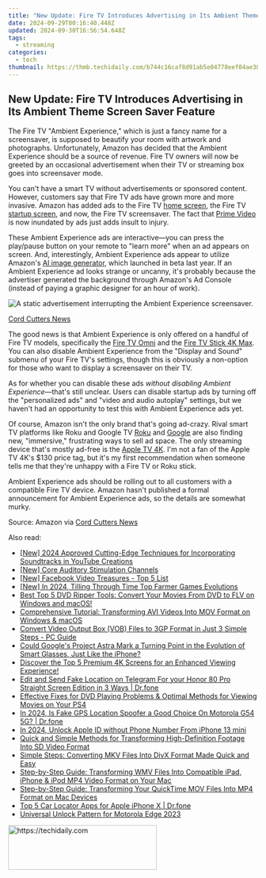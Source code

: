 ```yaml
---
title: "New Update: Fire TV Introduces Advertising in Its Ambient Theme Screen Saver Feature"
date: 2024-09-29T00:16:40.448Z
updated: 2024-09-30T16:56:54.648Z
tags:
  - streaming
categories:
  - tech
thumbnail: https://thmb.techidaily.com/b744c16caf8d91ab5e04778eef04ae38bd5e09c87e85e6ab4edefd7b2e2e0090.jpg
---
```


## New Update: Fire TV Introduces Advertising in Its Ambient Theme Screen Saver Feature

The Fire TV "Ambient Experience," which is just a fancy name for a screensaver, is supposed to beautify your room with artwork and photographs. Unfortunately, Amazon has decided that the Ambient Experience should be a source of revenue. Fire TV owners will now be greeted by an occasional advertisement when their TV or streaming box goes into screensaver mode.

 You can't have a smart TV without advertisements or sponsored content. However, customers say that Fire TV ads have grown more and more invasive. Amazon has added ads to the Fire TV [home screen](https://video-ai-editor.techidaily.com/updated-in-2024-free-video-editing-for-gamers-the-best-options/), the Fire TV [startup screen](https://android-pokemon-go.techidaily.com/in-2024-how-does-the-stardust-trade-cost-in-pokemon-go-on-oneplus-12r-drfone-by-drfone-virtual-android/), and now, the Fire TV screensaver. The fact that [Prime Video](https://location-social.techidaily.com/in-2024-edit-and-send-fake-location-on-telegram-for-your-vivo-y100-in-3-ways-drfone-by-drfone-virtual-android/) is now inundated by ads just adds insult to injury.

 These Ambient Experience ads are interactive—you can press the play/pause button on your remote to "learn more" when an ad appears on screen. And, interestingly, Ambient Experience ads appear to utilize Amazon's [AI image generator](https://www.aboutamazon.com/news/innovation-at-amazon/amazon-ads-ai-powered-image-generator), which launched in beta last year. If an Ambient Experience ad looks strange or uncanny, it's probably because the advertiser generated the background through Amazon's Ad Console (instead of paying a graphic designer for an hour of work).

![A static advertisement interrupting the Ambient Experience screensaver.](https://static1.howtogeekimages.com/wordpress/wp-content/uploads/2024/07/4.jpg) 

[Cord Cutters News](https://cordcuttersnews.com/amazon-adds-full-screen-ads-on-the-fire-tv-replacing-your-screensaver/)

 The good news is that Ambient Experience is only offered on a handful of Fire TV models, specifically the [Fire TV Omni](https://android-transfer.techidaily.com/how-to-transfer-videos-from-realme-v30-to-ipad-drfone-by-drfone-transfer-from-android-transfer-from-android/) and the [Fire TV Stick 4K Max](https://iphone-unlock.techidaily.com/disabled-apple-iphone-14-pro-how-to-unlock-a-disabled-apple-iphone-14-pro-drfone-by-drfone-ios/). You can also disable Ambient Experience from the "Display and Sound" submenu of your Fire TV's settings, though this is obviously a non-option for those who want to display a screensaver on their TV.

 As for whether you can disable these ads _without disabling Ambient Experience_—that's still unclear. Users can disable startup ads by turning off the "personalized ads" and "video and audio autoplay" settings, but we haven't had an opportunity to test this with Ambient Experience ads yet.

 Of course, Amazon isn't the only brand that's going ad-crazy. Rival smart TV platforms like Roku and Google TV [Roku](https://advertising.roku.com/) and [Google](https://location-social.techidaily.com/edit-and-send-fake-location-on-telegram-for-your-honor-play-7t-in-3-ways-drfone-by-drfone-virtual-android/) are also finding new, "immersive," frustrating ways to sell ad space. The only streaming device that's mostly ad-free is the [Apple TV 4K](https://shop-links.co/link/?exclusive=1&publisher_slug=itechdaily19598&url=https%3A%2F%2Fwww.bestbuy.com%2Fsite%2Fapple-tv-4k-64gb-3rd-generationlatest-model-wi-fi-black%2F6500684.p%3FskuId%3D6500684). I'm not a fan of the Apple TV 4K's $130 price tag, but it's my first recommendation when someone tells me that they're unhappy with a Fire TV or Roku stick.

 Ambient Experience ads should be rolling out to all customers with a compatible Fire TV device. Amazon hasn't published a formal announcement for Ambient Experience ads, so the details are somewhat murky.

 Source: Amazon via [Cord Cutters News](https://cordcuttersnews.com/amazon-adds-full-screen-ads-on-the-fire-tv-replacing-your-screensaver/)

<ins class="adsbygoogle"
     style="display:block"
     data-ad-format="autorelaxed"
     data-ad-client="ca-pub-7571918770474297"
     data-ad-slot="1223367746"></ins>

<ins class="adsbygoogle"
     style="display:block"
     data-ad-client="ca-pub-7571918770474297"
     data-ad-slot="8358498916"
     data-ad-format="auto"
     data-full-width-responsive="true"></ins>

<span class="atpl-alsoreadstyle">Also read:</span>
<div><ul>
<li><a href="https://youtube-docs.techidaily.com/024-approved-cutting-edge-techniques-for-incorporating-soundtracks-in-youtube-creations/"><u>[New] 2024 Approved Cutting-Edge Techniques for Incorporating Soundtracks in YouTube Creations</u></a></li>
<li><a href="https://youtube-videos.techidaily.com/new-core-auditory-stimulation-channels/"><u>[New] Core Auditory Stimulation Channels</u></a></li>
<li><a href="https://facebook-video-content.techidaily.com/new-facebook-video-treasures-top-5-list/"><u>[New] Facebook Video Treasures - Top 5 List</u></a></li>
<li><a href="https://screen-recording.techidaily.com/new-in-2024-tilling-through-time-top-farmer-games-evolutions/"><u>[New] In 2024, Tilling Through Time Top Farmer Games Evolutions</u></a></li>
<li><a href="https://media-tips.techidaily.com/1723620223417-best-top-5-dvd-ripper-tools-convert-your-movies-from-dvd-to-flv-on-windows-and-macos/"><u>Best Top 5 DVD Ripper Tools: Convert Your Movies From DVD to FLV on Windows and macOS!</u></a></li>
<li><a href="https://media-tips.techidaily.com/comprehensive-tutorial-transforming-avi-videos-into-mov-format-on-windows-and-macos/"><u>Comprehensive Tutorial: Transforming AVI Videos Into MOV Format on Windows & macOS</u></a></li>
<li><a href="https://media-tips.techidaily.com/convert-video-output-box-vob-files-to-3gp-format-in-just-3-simple-steps-pc-guide/"><u>Convert Video Output Box (VOB) Files to 3GP Format in Just 3 Simple Steps - PC Guide</u></a></li>
<li><a href="https://hardware-help.techidaily.com/could-googles-project-astra-mark-a-turning-point-in-the-evolution-of-smart-glasses-just-like-the-iphone/"><u>Could Google's Project Astra Mark a Turning Point in the Evolution of Smart Glasses, Just Like the iPhone?</u></a></li>
<li><a href="https://media-tips.techidaily.com/discover-the-top-5-premium-4k-screens-for-an-enhanced-viewing-experience/"><u>Discover the Top 5 Premium 4K Screens for an Enhanced Viewing Experience!</u></a></li>
<li><a href="https://location-social.techidaily.com/edit-and-send-fake-location-on-telegram-for-your-honor-80-pro-straight-screen-edition-in-3-ways-drfone-by-drfone-virtual-android/"><u>Edit and Send Fake Location on Telegram For your Honor 80 Pro Straight Screen Edition in 3 Ways | Dr.fone</u></a></li>
<li><a href="https://media-tips.techidaily.com/effective-fixes-for-dvd-playing-problems-and-optimal-methods-for-viewing-movies-on-your-ps4/"><u>Effective Fixes for DVD Playing Problems & Optimal Methods for Viewing Movies on Your PS4</u></a></li>
<li><a href="https://phone-solutions.techidaily.com/in-2024-is-fake-gps-location-spoofer-a-good-choice-on-motorola-g54-5g-drfone-by-drfone-virtual-android/"><u>In 2024, Is Fake GPS Location Spoofer a Good Choice On Motorola G54 5G? | Dr.fone</u></a></li>
<li><a href="https://apple-account.techidaily.com/in-2024-unlock-apple-id-without-phone-number-from-iphone-13-mini-by-drfone-ios/"><u>In 2024, Unlock Apple ID without Phone Number From iPhone 13 mini</u></a></li>
<li><a href="https://media-tips.techidaily.com/quick-and-simple-methods-for-transforming-high-definition-footage-into-sd-video-format/"><u>Quick and Simple Methods for Transforming High-Definition Footage Into SD Video Format</u></a></li>
<li><a href="https://media-tips.techidaily.com/simple-steps-converting-mkv-files-into-divx-format-made-quick-and-easy/"><u>Simple Steps: Converting MKV Files Into DivX Format Made Quick and Easy</u></a></li>
<li><a href="https://media-tips.techidaily.com/step-by-step-guide-transforming-wmv-files-into-compatible-ipad-iphone-and-ipod-mp4-video-format-on-your-mac/"><u>Step-by-Step Guide: Transforming WMV Files Into Compatible iPad, iPhone & iPod MP4 Video Format on Your Mac</u></a></li>
<li><a href="https://media-tips.techidaily.com/step-by-step-guide-transforming-your-quicktime-mov-files-into-mp4-format-on-mac-devices/"><u>Step-by-Step Guide: Transforming Your QuickTime MOV Files Into MP4 Format on Mac Devices</u></a></li>
<li><a href="https://ios-location-track.techidaily.com/top-5-car-locator-apps-for-apple-iphone-x-drfone-by-drfone-virtual-ios/"><u>Top 5 Car Locator Apps for Apple iPhone X | Dr.fone</u></a></li>
<li><a href="https://easy-unlock-android.techidaily.com/universal-unlock-pattern-for-motorola-edge-2023-by-drfone-android/"><u>Universal Unlock Pattern for Motorola Edge 2023</u></a></li>
</ul></div>

<!-- affiliate ads begin -->
<a href="https://aligracehair.sjv.io/c/5597632/1883998/19272" target="_top" id="1883998">
  <img src="//a.impactradius-go.com/display-ad/19272-1883998" border="0" alt="https://techidaily.com" width="300" height="90"/>
</a>
<img height="0" width="0" src="https://aligracehair.sjv.io/i/5597632/1883998/19272" style="position:absolute;visibility:hidden;" border="0" />
<!-- affiliate ads end -->

